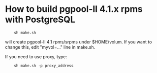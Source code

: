How to build pgpool-II 4.1.x rpms with PostgreSQL
==================

```
	sh make.sh
```
will create pgpool-II 4.1 rpms/srpms under $HOME/volum.
If you want to change this, edit "myvol=..." line in make.sh.

If you need to use proxy, type:

```
	sh make.sh -p proxy_address
```
